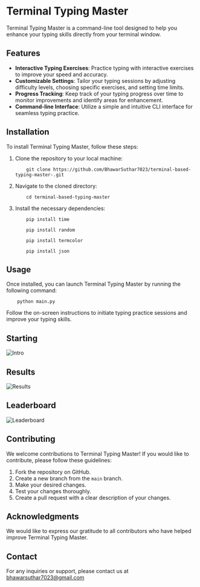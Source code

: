 # Terminal Typing Master
Terminal Typing Master is a command-line tool designed to help you enhance your typing skills directly from your terminal window.
## Features
- **Interactive Typing Exercises**: Practice typing with interactive exercises to improve your speed and accuracy.
- **Customizable Settings**: Tailor your typing sessions by adjusting difficulty levels, choosing specific exercises, and setting time limits.
- **Progress Tracking**: Keep track of your typing progress over time to monitor improvements and identify areas for enhancement.
- **Command-line Interface**: Utilize a simple and intuitive CLI interface for seamless typing practice.

## Installation
To install Terminal Typing Master, follow these steps:
1. Clone the repository to your local machine:
    ```
        git clone https://github.com/BhawarSuthar7023/terminal-based-typing-master-.git
    ```
2. Navigate to the cloned directory:
    ```
        cd terminal-based-typing-master
    ```
3. Install the necessary dependencies:
    ```
        pip install time
    ```
    ```
        pip install random
    ```
    ```
        pip install termcolor
    ```
    ```
        pip install json
    ```
## Usage
Once installed, you can launch Terminal Typing Master by running the following command:
```
    python main.py
```
Follow the on-screen instructions to initiate typing practice sessions and improve your typing skills.
## Starting
![Intro](starting.png)
## Results
![Results](result.png)
## Leaderboard
![Leaderboard](leaderboard.png)
## Contributing
We welcome contributions to Terminal Typing Master! If you would like to contribute, please follow these guidelines:
1. Fork the repository on GitHub.
2. Create a new branch from the `main` branch.
3. Make your desired changes.
4. Test your changes thoroughly.
5. Create a pull request with a clear description of your changes.
## Acknowledgments
We would like to express our gratitude to all contributors who have helped improve Terminal Typing Master.
## Contact
For any inquiries or support, please contact us at [bhawarsuthar7023@gmail.com](mailto:bhawarsuthar7023@gmail.com)